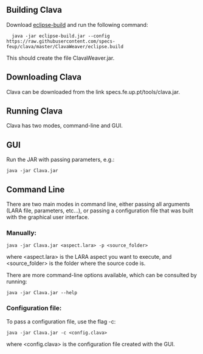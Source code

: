
## Building Clava

Download [eclipse-build](http://specs.fe.up.pt/tools/eclipse-build.jar) and run the following command:

```
  java -jar eclipse-build.jar --config https://raw.githubusercontent.com/specs-feup/clava/master/ClavaWeaver/eclipse.build
```

This should create the file ClavaWeaver.jar. 

## Downloading Clava

Clava can be downloaded from the link specs.fe.up.pt/tools/clava.jar.



## Running Clava


Clava has two modes, command-line and GUI.


## GUI


Run the JAR with passing parameters, e.g.:

	java -jar Clava.jar



## Command Line


There are two main modes in command line, either passing all arguments (LARA file, parameters, etc...), or passing a configuration file that was built with the graphical user interface.



### Manually:

	java -jar Clava.jar <aspect.lara> -p <source_folder>

where <aspect.lara> is the LARA aspect you want to execute, and <source_folder> is the folder where the source code is.


There are more command-line options available, which can be consulted by running:

	java -jar Clava.jar --help


		
### Configuration file:

To pass a configuration file, use the flag -c:

	java -jar Clava.jar -c <config.clava>

where <config.clava> is the configuration file created with the GUI.

